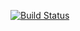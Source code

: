 [![Build Status](https://travis-ci.org/jor-ello/CSE110_LAB5.svg?branch=master)](https://travis-ci.org/jor-ello/CSE110_LAB5)